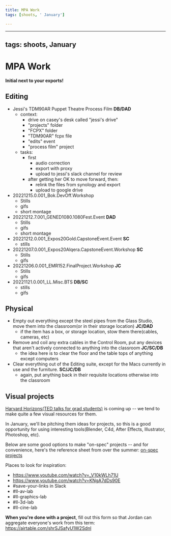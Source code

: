 ```yaml
---
title: MPA Work
tags: [shoots, ' January']

---
```


---
tags: shoots, January
---

# MPA Work

**Initial next to your exports!**

## Editing

* Jessi's TDM90AR Puppet Theatre Process Film **DB/DAD**
    * context: 
        * drive on casey's desk called "jessi's drive"
        * "projects" folder
        * "FCPX" folder
        * "TDM90AR" fcpx file
        * "edits" event
        * "process film" project
    * tasks:
        * first
            * audio correction
            * export with proxy
            * upload to jessi's slack channel for review
        * after getting her OK to move forward, then:
            * relink the files from synology and export
            * upload to google drive 
* 20221215.0.001_Bok.DevOff.Workshop
    * Stills
    * gifs
    * short montage
* 20221212.7.001_GENED1080.1080Fest.Event **DAD**
    * Stills
    * gifs
    * short montage
* 20221212.0.001_Expos20Gold.CapstoneEvent.Event **SC**
    * stills
* 20221207.0.001_Expos20Alqera.CapstoneEvent.Workshop **SC**
    * Stills 
    * gifs
* 20221206.0.001_EMR152.FinalProject.Workshop **JC**
    * Stills
    * gifs
* 20221121.0.001_LL.Misc.BTS **DB/SC**
    * stills
    * gifs

## Physical

* Empty out everything except the steel pipes from the Glass Studio, move them into the classroom(or in their storage location) **JC/DAD** 
    * if the item has a box, or storage location, stow them there(cables, cameras, etc)
* Remove and coil any extra cables in the Control Room, put any devices that aren't actively connected to anything into the classroom **JC/SC/DB** 
    * the idea here is to clear the floor and the table tops of anything except computers
* Clear everything out of the Editing suite, except for the Macs currently in use and the furniture. **SC/JC/DB** 
    * again, put anything back in their requisite locations otherwise into the classroom

## Visual projects

[Harvard Horizons(TED talks for grad students)](https://gsas.harvard.edu/academics/professional-development/harvard-horizons) is coming up -- we tend to make quite a few visual resources for them. 

In January, we'll be pitching them ideas for projects, so this is a good opportunity for using interesting tools(Blender, C4d, After Effects, Illustrator, Photoshop, etc). 

Below are some good options to make "on-spec" projects -- and for convenience, here's the reference sheet from over the summer: [on-spec projects](https://hackmd.io/YzXbMQNfTae1MFEzk1O2ug?both)

Places to look for inspiration: 

- https://www.youtube.com/watch?v=_V10kWLh71U
- https://www.youtube.com/watch?v=KNgA7dDs90E
- #save-your-links in Slack
- #ll-av-lab
- #ll-graphics-lab
- #ll-3d-lab
- #ll-cine-lab

**When you're done with a project**, fill out this form so that Jordan can aggregate everyone's work from this term: https://airtable.com/shrSJSafyU1W2Sdnl
